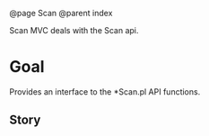 @page Scan
@parent index

Scan MVC deals with the Scan api.

Goal
====
Provides an interface to the *Scan.pl API functions.

Story
-----
